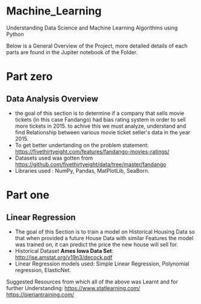 # Machine_Learning
Understanding Data Science and Machine Learning Algorithms using Python

Below is a General Overview of the Project, more detailed details of each parts are found in the Jupiter notebook of the Folder. 

# Part zero
## Data Analysis Overview
- the goal of this section is to determine if a company that sells movie tickets (in this case Fandango) had bias rating system in order to sell more tickets in 2015. to achive this we must analyze, understand and find Relationship between various movie ticket seller's data in the year 2015.
- To get better undertanding on the problem statement: https://fivethirtyeight.com/features/fandango-movies-ratings/
- Datasets used was gotten from https://github.com/fivethirtyeight/data/tree/master/fandango
- Libraries used : NumPy, Pandas, MatPlotLib, SeaBorn.

# Part one
## Linear Regression 
- The goal of this Section is to train a model on Historical Housing Data so that when provided a future House Data with similar Features the model was trained on, it can predict the price the new house will sell for. 
- Historical Dataset **Ames Iowa Data Set**: http://jse.amstat.org/v19n3/decock.pdf
- Linear Regression models used:
    Simple Linear Regression,
    Polynomial regression,
    ElasticNet.



Suggested Resources from which all of the above was Learnt and for further Understanding:
https://www.statlearning.com/
https://pieriantraining.com/

